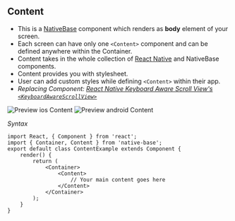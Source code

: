 ## Content

* This is a [NativeBase](https://nativebase.io/) component which renders as <b>body</b> element of your screen.
* Each screen can have only one <code>&lt;Content></code> component and can be defined anywhere within the Container.
* Content takes in the whole collection of [React Native](https://facebook.github.io/react-native/) and NativeBase components.
* Content provides you with stylesheet.
* User can add custom styles while defining <code>&lt;Content></code> within their app.
* *Replacing Component:
  [React Native Keyboard Aware Scroll View's <code>&lt;KeyboardAwareScrollView></code>](https://github.com/APSL/react-native-keyboard-aware-scroll-view)*

![Preview ios Content](https://docs.nativebase.io/docs/assets/ios/components/content.png)
![Preview android Content](https://docs.nativebase.io/docs/assets/android/components/content.png)

*Syntax*

<pre class="line-numbers"><code class="language-jsx">import React, { Component } from 'react';
import { Container, Content } from 'native-base';
export default class ContentExample extends Component {
    render() {
        return (
            &lt;Container>
                &lt;Content>
                    // Your main content goes here
                &lt;/Content>
            &lt;/Container>
        );
    }
}</code></pre><br />
